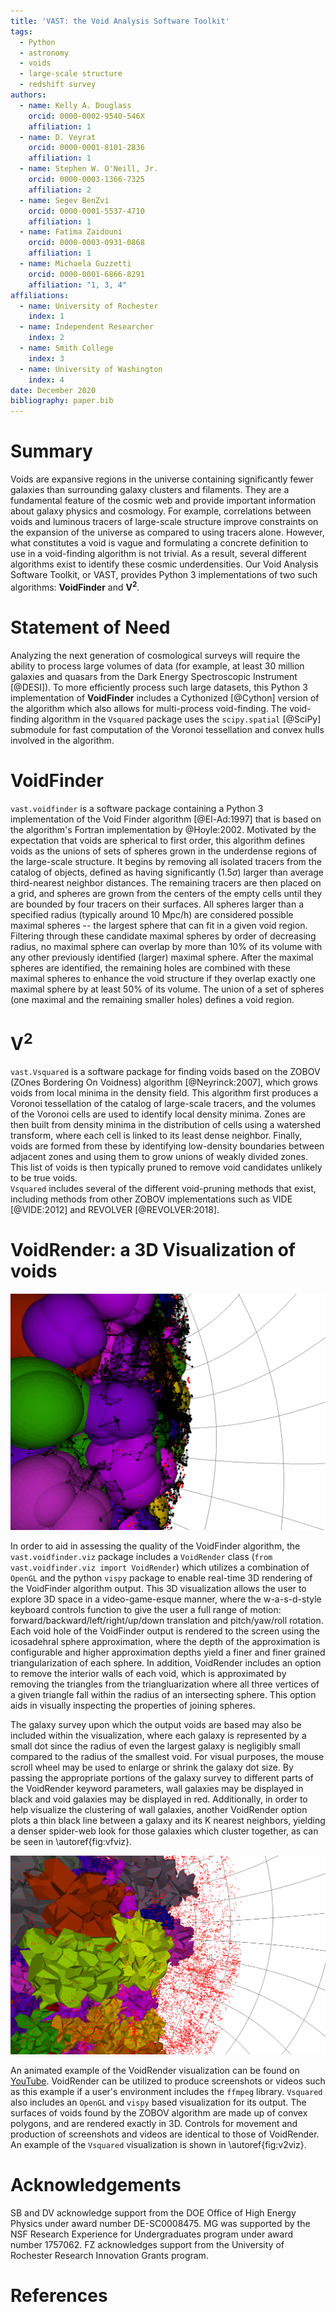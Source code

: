 ```yaml
---
title: 'VAST: the Void Analysis Software Toolkit'
tags:
  - Python
  - astronomy
  - voids
  - large-scale structure
  - redshift survey
authors:
  - name: Kelly A. Douglass
    orcid: 0000-0002-9540-546X
    affiliation: 1
  - name: D. Veyrat
    orcid: 0000-0001-8101-2836
    affiliation: 1
  - name: Stephen W. O'Neill, Jr.
    orcid: 0000-0003-1366-7325
    affiliation: 2
  - name: Segev BenZvi
    orcid: 0000-0001-5537-4710
    affiliation: 1
  - name: Fatima Zaidouni
    orcid: 0000-0003-0931-0868
    affiliation: 1
  - name: Michaela Guzzetti
    orcid: 0000-0001-6866-8291
    affiliation: "1, 3, 4"
affiliations:
  - name: University of Rochester
    index: 1
  - name: Independent Researcher
    index: 2
  - name: Smith College
    index: 3
  - name: University of Washington
    index: 4
date: December 2020
bibliography: paper.bib
---
```



# Summary

Voids are expansive regions in the universe containing significantly fewer 
galaxies than surrounding galaxy clusters and filaments.  They are a fundamental 
feature of the cosmic web and provide important information about galaxy physics 
and cosmology.  For example, correlations between voids and luminous tracers of 
large-scale structure improve constraints on the expansion of the universe as 
compared to using tracers alone.  However, what constitutes a void is vague and 
formulating a concrete definition to use in a void-finding algorithm is not 
trivial.  As a result, several different algorithms exist to identify these 
cosmic underdensities.  Our Void Analysis Software Toolkit, or VAST, provides 
Python 3 implementations of two such algorithms: **VoidFinder** and 
**V<sup>2</sup>**.


# Statement of Need

Analyzing the next generation of cosmological surveys will require the ability 
to process large volumes of data (for example, at least 30 million galaxies and 
quasars from the Dark Energy Spectroscopic Instrument [@DESI]).  To more 
efficiently process such large datasets, this Python 3 implementation of 
**VoidFinder** includes a Cythonized [@Cython] version of the algorithm which 
also allows for multi-process void-finding.  The void-finding algorithm in the 
`Vsquared` package uses the `scipy.spatial` [@SciPy] submodule for fast 
computation of the Voronoi tessellation and convex hulls involved in the 
algorithm.




# VoidFinder

`vast.voidfinder` is a software package containing a Python 3 implementation of 
the Void Finder algorithm [@El-Ad:1997] that is based on the algorithm's Fortran 
implementation by @Hoyle:2002.  Motivated by the expectation that voids are 
spherical to first order, this algorithm defines voids as the unions of sets of 
spheres grown in the underdense regions of the large-scale structure.  It begins 
by removing all isolated tracers from the catalog of objects, defined as having 
significantly ($1.5\sigma$) larger than average third-nearest neighbor 
distances.  The remaining tracers are then placed on a grid, and spheres are 
grown from the centers of the empty cells until they are bounded by four tracers 
on their surfaces.  All spheres larger than a specified radius (typically 
around 10 Mpc/h) are considered possible maximal spheres -- the largest sphere 
that can fit in a given void region.  Filtering through these candidate maximal 
spheres by order of decreasing radius, no maximal sphere can overlap by more 
than 10% of its volume with any other previously identified (larger) maximal 
sphere.  After the maximal spheres are identified, the remaining holes are 
combined with these maximal spheres to enhance the void structure if they 
overlap exactly one maximal sphere by at least 50% of its volume.  The union of 
a set of spheres (one maximal and the remaining smaller holes) defines a void 
region.




# V<sup>2</sup>

`vast.Vsquared` is a software package for finding voids based on the ZOBOV 
(ZOnes Bordering On Voidness) algorithm [@Neyrinck:2007], which grows voids from 
local minima in the density field.  This algorithm first produces a Voronoi 
tessellation of the catalog of large-scale tracers, and the volumes of the 
Voronoi cells are used to identify local density minima.  Zones are then built 
from density minima in the distribution of cells using a watershed transform, 
where each cell is linked to its least dense neighbor.  Finally, voids are 
formed from these by identifying low-density boundaries between adjacent zones 
and using them to grow unions of weakly divided zones.  This list of voids is 
then typically pruned to remove void candidates unlikely to be true voids.  
`Vsquared` includes several of the different void-pruning methods that exist, 
including methods from other ZOBOV implementations such as VIDE [@VIDE:2012] and 
REVOLVER [@REVOLVER:2018].




# VoidRender: a 3D Visualization of voids

![VoidRender visualization of the output from SDSS DR7 [@Abazajian:2009].\label{fig:vfviz}](voidfinder_viz.png)

In order to aid in assessing the quality of the VoidFinder algorithm, the 
`vast.voidfinder.viz` package includes a `VoidRender` class 
(`from vast.voidfinder.viz import VoidRender`) which utilizes a combination of 
`OpenGL` and the python `vispy` package to enable real-time 3D rendering of the 
VoidFinder algorithm output.  This 3D visualization allows the user to explore 
3D space in a video-game-esque manner, where the w-a-s-d-style keyboard controls 
function to give the user a full range of motion: 
forward/backward/left/right/up/down translation and pitch/yaw/roll rotation.  
Each void hole of the VoidFinder output is rendered to the screen using the 
icosadehral sphere approximation, where the depth of the approximation is 
configurable and higher approximation depths yield a finer and finer grained 
triangularization of each sphere.  In addition, VoidRender includes an option to 
remove the interior walls of each void, which is approximated by removing the 
triangles from the triangluarization where all three vertices of a given 
triangle fall within the radius of an intersecting sphere.  This option aids in 
visually inspecting the properties of joining spheres.

The galaxy survey upon which the output voids are based may also be included 
within the visualization, where each galaxy is represented by a small dot since 
the radius of even the largest galaxy is negligibly small compared to the radius 
of the smallest void.  For visual purposes, the mouse scroll wheel may be used 
to enlarge or shrink the galaxy dot size.  By passing the appropriate portions 
of the galaxy survey to different parts of the VoidRender keyword parameters, 
wall galaxies may be displayed in black and void galaxies may be displayed in 
red.  Additionally, in order to help visualize the clustering of wall galaxies, 
another VoidRender option plots a thin black line between a galaxy and its K 
nearest neighbors, yielding a denser spider-web look for those galaxies which 
cluster together, as can be seen in \autoref{fig:vfviz}.

![`Vsquared` visualization of the output from SDSS DR7.\label{fig:v2viz}](vsquared_viz.png)

An animated example of the VoidRender visualization can be found on 
[YouTube](https://www.youtube.com/watch?v=PmyoUAt4Qa8).  VoidRender can be 
utilized to produce screenshots or videos such as this example if a user's 
environment includes the `ffmpeg` library.  `Vsquared` also includes an 
`OpenGL` and `vispy` based visualization for its output.  The surfaces of voids 
found by the ZOBOV algorithm are made up of convex polygons, and are rendered 
exactly in 3D.  Controls for movement and production of screenshots and videos 
are identical to those of VoidRender.  An example of the `Vsquared` 
visualization is shown in \autoref{fig:v2viz}.



# Acknowledgements

SB and DV acknowledge support from the DOE Office of High Energy Physics under 
award number DE-SC0008475.  MG was supported by the NSF Research Experience for 
Undergraduates program under award number 1757062.  FZ acknowledges support from 
the University of Rochester Research Innovation Grants program.


# References
